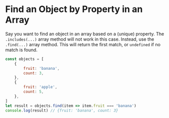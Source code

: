 # Find an Object by Property in an Array

Say you want to find an object in an array based on a (unique) property.
The `.includes(...)` array method will not work in this case.
Instead, use the `.find(...)` array method.
This will return the first match, or `undefined` if no match is found.

```js
const objects = [
    {
        fruit: 'banana',
        count: 3,
    },
    {
        fruit: 'apple',
        count: 5,
    },
]
let result = objects.find(item => item.fruit === 'banana')
console.log(result) // {fruit: 'banana', count: 3}
```